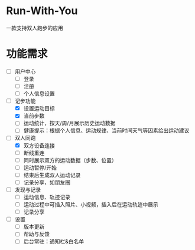 # Run-With-You
一款支持双人跑步的应用

# 功能需求

- [ ] 用户中心
    - [ ] 登录
    - [ ] 注册
    - [ ] 个人信息设置
- [ ] 记步功能
    - [x] 设置运动目标
    - [x] 当前步数
    - [ ] 运动统计，按天/周/月展示历史运动数据
    - [ ] 健康提示：根据个人信息、运动规律、当前时间天气等因素给出运动建议
- [ ] 双人同跑
    - [x] 双方设备连接
    - [ ] 断线重连
    - [ ] 同时展示双方的运动数据（步数、位置）
    - [ ] 运动暂停/开始
    - [ ] 结束后生成双人运动记录
    - [ ] 记录分享，如朋友圈
- [ ] 发现与记录
    - [ ] 运动信息、轨迹记录
    - [ ] 运动过程中可插入照片、小视频，插入后在运动轨迹中展示
    - [ ] 记录分享
- [ ] 设置
    - [ ] 版本更新
    - [ ] 帮助与反馈
    - [ ] 后台常驻：通知栏&白名单